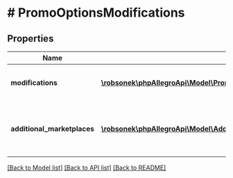 # # PromoOptionsModifications

## Properties

Name | Type | Description | Notes
------------ | ------------- | ------------- | -------------
**modifications** | [**\robsonek\phpAllegroApi\Model\PromoOptionsModification[]**](PromoOptionsModification.md) | Promo package modifications to be applied. | [optional]
**additional_marketplaces** | [**\robsonek\phpAllegroApi\Model\AdditionalMarketplacePromoOptionsModification[]**](AdditionalMarketplacePromoOptionsModification.md) | Promo package modifications to be applied on additional marketplaces. | [optional]

[[Back to Model list]](../../README.md#models) [[Back to API list]](../../README.md#endpoints) [[Back to README]](../../README.md)
